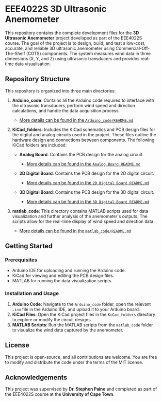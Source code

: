 # EEE4022S 3D Ultrasonic Anemometer

This repository contains the complete development files for the **3D Ultrasonic Anemometer** project developed as part of the EEE4022S course. The goal of the project is to design, build, and test a low-cost, accurate, and reliable 3D ultrasonic anemometer using Commercial-Off-The-Shelf (COTS) components. The system measures wind data in three dimensions (X, Y, and Z) using ultrasonic transducers and provides real-time data visualisation.

## Repository Structure

This repository is organized into three main directories:

1. **Arduino_code**: Contains all the Arduino code required to interface with the ultrasonic transducers, perform wind speed and direction calculations, and handle the data acquisition process.
   - [More details can be found in the `Arduino_code/README.md`](https://github.com/dylankuming/EEE4022S_3D_Ultrasonic_Anemometer/blob/main/Arduino_code/README.md)

2. **KiCad_folders**: Includes the KiCad schematics and PCB design files for the digital and analog circuits used in the project. These files outline the hardware design and connections between components. The following KiCad folders are included:

   - **Analog Board**: Contains the PCB design for the analog circuit.
     - [More details can be found in the `Analog Board README.md`](https://github.com/dylankuming/EEE4022S_3D_Ultrasonic_Anemometer/blob/main/KiCad_folders/analog_board/README.md)

   - **2D Digital Board**: Contains the PCB design for the 2D digital circuit.
     - [More details can be found in the `2D Digital Board README.md`](https://github.com/dylankuming/EEE4022S_3D_Ultrasonic_Anemometer/tree/main/KiCad_folders/2d_digital_board#readme)

   - **3D Digital Board**: Contains the PCB design for the 3D digital circuit.
     - [More details can be found in the `3D Digital Board README.md`](https://github.com/dylankuming/EEE4022S_3D_Ultrasonic_Anemometer/blob/main/KiCad_folders/3d_digital_board/README.md)


3. **matlab_code**: This directory contains MATLAB scripts used for data visualization and further analysis of the anemometer's outputs. The scripts allow for the real-time display of wind speed and direction data.
   - [More details can be found in the `matlab_code/README.md`](https://github.com/dylankuming/EEE4022S_3D_Ultrasonic_Anemometer/blob/main/matlab_code/README.md)

## Getting Started

### Prerequisites

- Arduino IDE for uploading and running the Arduino code.
- KiCad for viewing and editing the PCB design files.
- MATLAB for running the data visualization scripts.

### Installation and Usage

1. **Arduino Code**: Navigate to the `Arduino_code` folder, open the relevant `.ino` file in the Arduino IDE, and upload it to your Arduino board.
2. **KiCad Files**: Open the KiCad project files in the `KiCad_folders` directory to explore or modify the circuit designs.
3. **MATLAB Scripts**: Run the MATLAB scripts from the `matlab_code` folder to visualize the wind data captured by the anemometer.


## License

This project is open-source, and all contributions are welcome. You are free to modify and distribute the code under the terms of the MIT license.


## Acknowledgements

This project was supervised by **Dr. Stephen Paine** and completed as part of the EEE4022S course at the **University of Cape Town**.
